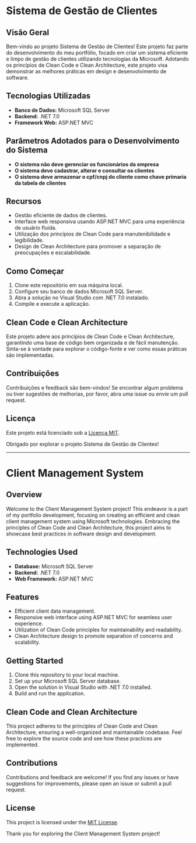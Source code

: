 
# Sistema de Gestão de Clientes

## Visão Geral
Bem-vindo ao projeto Sistema de Gestão de Clientes! Este projeto faz parte do desenvolvimento do meu portfólio, focado em criar um sistema eficiente e limpo de gestão de clientes utilizando tecnologias da Microsoft. Adotando os princípios de Clean Code e Clean Architecture, este projeto visa demonstrar as melhores práticas em design e desenvolvimento de software.

## Tecnologias Utilizadas
- **Banco de Dados:** Microsoft SQL Server
- **Backend:** .NET 7.0
- **Framework Web:** ASP.NET MVC

## Parâmetros Adotados para o Desenvolvimento do Sistema
- **O sistema não deve gerenciar os funcionários da empresa**
- **O sistema deve cadastrar, alterar e consultar os clientes**
- **O sistema deve armazenar o cpf/cnpj do cliente como chave primaria da tabela de clientes**

## Recursos
- Gestão eficiente de dados de clientes.
- Interface web responsiva usando ASP.NET MVC para uma experiência de usuário fluida.
- Utilização dos princípios de Clean Code para manutenibilidade e legibilidade.
- Design de Clean Architecture para promover a separação de preocupações e escalabilidade.

## Como Começar
1. Clone este repositório em sua máquina local.
2. Configure seu banco de dados Microsoft SQL Server.
3. Abra a solução no Visual Studio com .NET 7.0 instalado.
4. Compile e execute a aplicação.

## Clean Code e Clean Architecture
Este projeto adere aos princípios de Clean Code e Clean Architecture, garantindo uma base de código bem organizada e de fácil manutenção. Sinta-se à vontade para explorar o código-fonte e ver como essas práticas são implementadas.

## Contribuições
Contribuições e feedback são bem-vindos! Se encontrar algum problema ou tiver sugestões de melhorias, por favor, abra uma issue ou envie um pull request.

## Licença
Este projeto está licenciado sob a [Licença MIT](LICENSE).

Obrigado por explorar o projeto Sistema de Gestão de Clientes!

----------------------------------------------------------------------------------------------------------------------------------------------------------------------------------------------------------------------------------------------------

# Client Management System

## Overview
Welcome to the Client Management System project! This endeavor is a part of my portfolio development, focusing on creating an efficient and clean client management system using Microsoft technologies. Embracing the principles of Clean Code and Clean Architecture, this project aims to showcase best practices in software design and development.

## Technologies Used
- **Database:** Microsoft SQL Server
- **Backend:** .NET 7.0
- **Web Framework:** ASP.NET MVC

## Features
- Efficient client data management.
- Responsive web interface using ASP.NET MVC for seamless user experience.
- Utilization of Clean Code principles for maintainability and readability.
- Clean Architecture design to promote separation of concerns and scalability.

## Getting Started
1. Clone this repository to your local machine.
2. Set up your Microsoft SQL Server database.
3. Open the solution in Visual Studio with .NET 7.0 installed.
4. Build and run the application.

## Clean Code and Clean Architecture
This project adheres to the principles of Clean Code and Clean Architecture, ensuring a well-organized and maintainable codebase. Feel free to explore the source code and see how these practices are implemented.

## Contributions
Contributions and feedback are welcome! If you find any issues or have suggestions for improvements, please open an issue or submit a pull request.

## License
This project is licensed under the [MIT License](LICENSE).

Thank you for exploring the Client Management System project!
